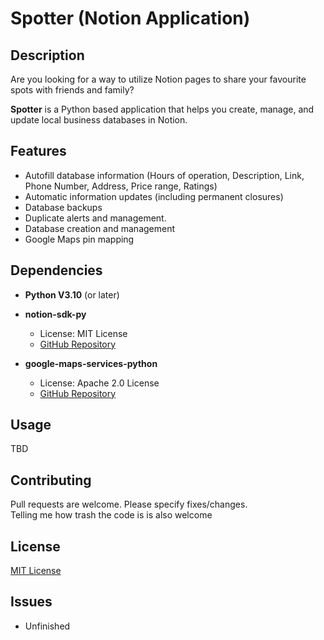 # Spotter (Notion Application)



## Description

Are you looking for a way to utilize Notion pages to share your favourite spots with friends and family? 

__Spotter__ is a Python based application that helps you create, manage, and update local business databases in Notion.
 



## Features

- Autofill database information (Hours of operation, Description, Link, Phone Number, Address, Price range, Ratings)
- Automatic information updates (including permanent closures)
- Database backups
- Duplicate alerts and management.
- Database creation and management
- Google Maps pin mapping


## Dependencies
- **Python V3.10** (or later)

- **notion-sdk-py**
  - License: MIT License
  - [GitHub Repository](https://github.com/ramnes/notion-sdk-py/tree/main)

- **google-maps-services-python**
  - License: Apache 2.0 License
  - [GitHub Repository](https://github.com/googlemaps/google-maps-services-python)



## Usage

TBD

## Contributing
Pull requests are welcome. Please specify fixes/changes.  
Telling me how trash the code is is also welcome

## License
[MIT License](https://choosealicense.com/licenses/mit/)


## Issues

- Unfinished